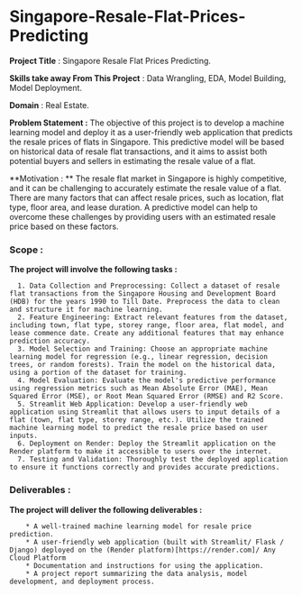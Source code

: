 # Singapore-Resale-Flat-Prices-Predicting

**Project Title** : Singapore  Resale Flat Prices Predicting.

**Skills take away From This Project** : Data Wrangling, EDA, Model Building, Model Deployment.

**Domain** : Real Estate.

**Problem Statement :** The objective of this project is to develop a machine learning model and deploy it as a user-friendly web application that predicts the resale prices of flats in Singapore. This predictive model will be based on historical data of resale flat transactions, and it aims to assist both potential buyers and sellers in estimating the resale value of a flat.

**Motivation : ** The resale flat market in Singapore is highly competitive, and it can be challenging to accurately estimate the resale value of a flat. There are many factors that can affect resale prices, such as location, flat type, floor area, and lease duration. A predictive model can help to overcome these challenges by providing users with an estimated resale price based on these factors.

### Scope :
**The project will involve the following tasks :**

      1. Data Collection and Preprocessing: Collect a dataset of resale flat transactions from the Singapore Housing and Development Board (HDB) for the years 1990 to Till Date. Preprocess the data to clean and structure it for machine learning.
      2. Feature Engineering: Extract relevant features from the dataset, including town, flat type, storey range, floor area, flat model, and lease commence date. Create any additional features that may enhance prediction accuracy.
      3. Model Selection and Training: Choose an appropriate machine learning model for regression (e.g., linear regression, decision trees, or random forests). Train the model on the historical data, using a portion of the dataset for training.
      4. Model Evaluation: Evaluate the model's predictive performance using regression metrics such as Mean Absolute Error (MAE), Mean Squared Error (MSE), or Root Mean Squared Error (RMSE) and R2 Score.
      5. Streamlit Web Application: Develop a user-friendly web application using Streamlit that allows users to input details of a flat (town, flat type, storey range, etc.). Utilize the trained machine learning model to predict the resale price based on user inputs.
      6. Deployment on Render: Deploy the Streamlit application on the Render platform to make it accessible to users over the internet.
      7. Testing and Validation: Thoroughly test the deployed application to ensure it functions correctly and provides accurate predictions.

### Deliverables :
**The project will deliver the following deliverables :**

        * A well-trained machine learning model for resale price prediction.
        * A user-friendly web application (built with Streamlit/ Flask / Django) deployed on the (Render platform)[https://render.com]/ Any Cloud Platform
        * Documentation and instructions for using the application.
        * A project report summarizing the data analysis, model development, and deployment process.
